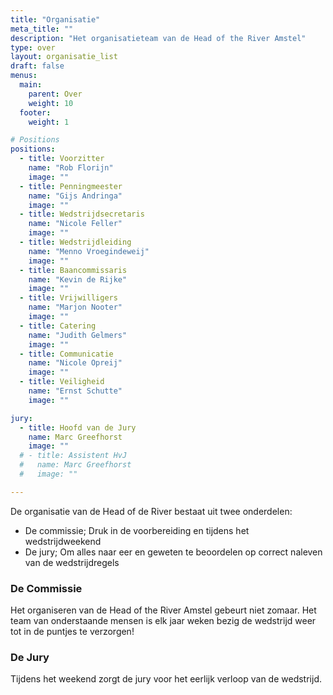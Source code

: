 ```yaml
---
title: "Organisatie"
meta_title: ""
description: "Het organisatieteam van de Head of the River Amstel"
type: over
layout: organisatie_list
draft: false
menus: 
  main:
    parent: Over
    weight: 10
  footer:
    weight: 1

# Positions
positions:
  - title: Voorzitter
    name: "Rob Florijn"
    image: ""
  - title: Penningmeester
    name: "Gijs Andringa"
    image: ""
  - title: Wedstrijdsecretaris
    name: "Nicole Feller"
    image: ""
  - title: Wedstrijdleiding
    name: "Menno Vroegindeweij"
    image: ""
  - title: Baancommissaris
    name: "Kevin de Rijke"
    image: "" 
  - title: Vrijwilligers
    name: "Marjon Nooter"
    image: "" 
  - title: Catering
    name: "Judith Gelmers"
    image: ""        
  - title: Communicatie
    name: "Nicole Opreij"
    image: ""    
  - title: Veiligheid
    name: "Ernst Schutte"
    image: ""      

jury:
  - title: Hoofd van de Jury
    name: Marc Greefhorst
    image: ""
  # - title: Assistent HvJ
  #   name: Marc Greefhorst
  #   image: ""

---
```

De organisatie van de Head of de River bestaat uit twee onderdelen:
- De commissie; Druk in de voorbereiding en tijdens het wedstrijdweekend
- De jury; Om alles naar eer en geweten te beoordelen op correct naleven van de wedstrijdregels    

### De Commissie
Het organiseren van de Head of the River Amstel gebeurt niet zomaar. Het team van onderstaande mensen is elk jaar weken bezig de wedstrijd weer tot in de puntjes te verzorgen!
<!-- section break -->

### De Jury
Tijdens het weekend zorgt de jury voor het eerlijk verloop van de wedstrijd.